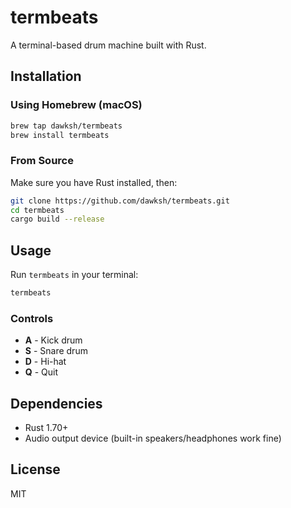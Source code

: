 # termbeats

A terminal-based drum machine built with Rust.

## Installation

### Using Homebrew (macOS)

```bash
brew tap dawksh/termbeats
brew install termbeats
```

### From Source

Make sure you have Rust installed, then:

```bash
git clone https://github.com/dawksh/termbeats.git
cd termbeats
cargo build --release
```

## Usage

Run `termbeats` in your terminal:

```bash
termbeats
```

### Controls

- **A** - Kick drum
- **S** - Snare drum
- **D** - Hi-hat
- **Q** - Quit

## Dependencies

- Rust 1.70+
- Audio output device (built-in speakers/headphones work fine)

## License

MIT
